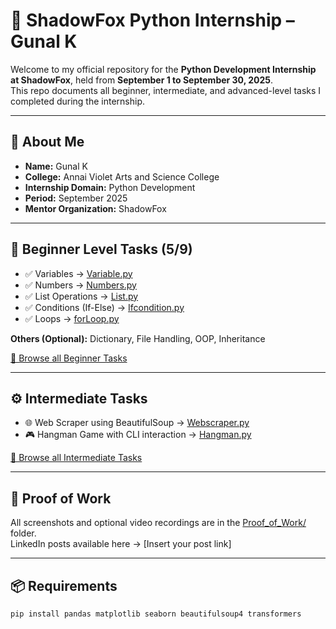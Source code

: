 # 🐍 ShadowFox Python Internship – Gunal K

Welcome to my official repository for the **Python Development Internship at ShadowFox**, held from **September 1 to September 30, 2025**.  
This repo documents all beginner, intermediate, and advanced-level tasks I completed during the internship.

---

## 🔗 About Me
- **Name:** Gunal K  
- **College:** Annai Violet Arts and Science College  
- **Internship Domain:** Python Development  
- **Period:** September 2025  
- **Mentor Organization:** ShadowFox

---

## 🧩 Beginner Level Tasks (5/9)
- ✅ Variables → [Variable.py](https://github.com/Thegunal/ShadowFox_Python_Intership/blob/205806e678ddbba53b0a54bc9aa937e4b5b242f5/ShadowFox_Python_Internship/Beginner_Tasks/Variable.py)  
- ✅ Numbers → [Numbers.py](https://github.com/Thegunal/ShadowFox_Python_Intership/blob/205806e678ddbba53b0a54bc9aa937e4b5b242f5/ShadowFox_Python_Internship/Beginner_Tasks/Numbers.py)  
- ✅ List Operations → [List.py](https://github.com/Thegunal/ShadowFox_Python_Intership/blob/205806e678ddbba53b0a54bc9aa937e4b5b242f5/ShadowFox_Python_Internship/Beginner_Tasks/List.py)  
- ✅ Conditions (If-Else) → [Ifcondition.py](https://github.com/Thegunal/ShadowFox_Python_Intership/blob/205806e678ddbba53b0a54bc9aa937e4b5b242f5/ShadowFox_Python_Internship/Beginner_Tasks/Ifcondition.py)  
- ✅ Loops → [forLoop.py](https://github.com/Thegunal/ShadowFox_Python_Intership/blob/205806e678ddbba53b0a54bc9aa937e4b5b242f5/ShadowFox_Python_Internship/Beginner_Tasks/forLoop.py)  

**Others (Optional):** Dictionary, File Handling, OOP, Inheritance  

[📂 Browse all Beginner Tasks](https://github.com/Thegunal/ShadowFox_Python_Intership/tree/205806e678ddbba53b0a54bc9aa937e4b5b242f5/ShadowFox_Python_Internship/Beginner_Tasks)

---

## ⚙️ Intermediate Tasks
- 🌐 Web Scraper using BeautifulSoup → [Webscraper.py](https://github.com/Thegunal/ShadowFox_Python_Intership/blob/205806e678ddbba53b0a54bc9aa937e4b5b242f5/ShadowFox_Python_Internship/Intermediate_Tasks/Webscraper.py)  
- 🎮 Hangman Game with CLI interaction → [Hangman.py](https://github.com/Thegunal/ShadowFox_Python_Intership/blob/205806e678ddbba53b0a54bc9aa937e4b5b242f5/ShadowFox_Python_Internship/Intermediate_Tasks/Hangman.py)  

[📂 Browse all Intermediate Tasks](https://github.com/Thegunal/ShadowFox_Python_Intership/tree/205806e678ddbba53b0a54bc9aa937e4b5b242f5/ShadowFox_Python_Internship/Intermediate_Tasks)

---

## 📸 Proof of Work
All screenshots and optional video recordings are in the [Proof_of_Work/](https://github.com/Thegunal/ShadowFox_Python_Intership/tree/main/ShadowFox_Python_Internship/Proof_of_Work) folder.  
LinkedIn posts available here → [Insert your post link]

---

## 📦 Requirements
```bash
pip install pandas matplotlib seaborn beautifulsoup4 transformers
